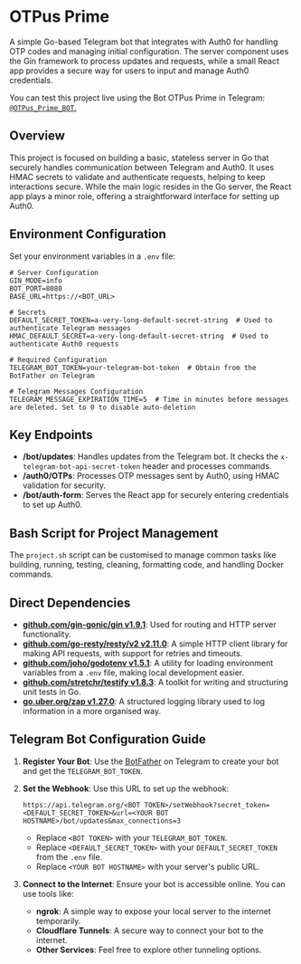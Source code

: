 # OTPus Prime

A simple Go-based Telegram bot that integrates with Auth0 for handling OTP codes and managing initial configuration. The server component uses the Gin framework to process updates and requests, while a small React app provides a secure way for users to input and manage Auth0 credentials.

You can test this project live using the Bot OTPus Prime in Telegram: [`@OTPus_Prime_BOT`.](https://t.me/OTPus_Prime_BOT?start=start)

## Overview

This project is focused on building a basic, stateless server in Go that securely handles communication between Telegram and Auth0. It uses HMAC secrets to validate and authenticate requests, helping to keep interactions secure. While the main logic resides in the Go server, the React app plays a minor role, offering a straightforward interface for setting up Auth0.

## Environment Configuration

Set your environment variables in a `.env` file:

```plaintext
# Server Configuration
GIN_MODE=info
BOT_PORT=8080
BASE_URL=https://<BOT_URL>

# Secrets
DEFAULT_SECRET_TOKEN=a-very-long-default-secret-string  # Used to authenticate Telegram messages
HMAC_DEFAULT_SECRET=a-very-long-default-secret-string  # Used to authenticate Auth0 requests

# Required Configuration
TELEGRAM_BOT_TOKEN=your-telegram-bot-token  # Obtain from the BotFather on Telegram

# Telegram Messages Configuration
TELEGRAM_MESSAGE_EXPIRATION_TIME=5  # Time in minutes before messages are deleted. Set to 0 to disable auto-deletion
```

## Key Endpoints

- **/bot/updates**: Handles updates from the Telegram bot. It checks the `x-telegram-bot-api-secret-token` header and processes commands.
- **/auth0/OTPs**: Processes OTP messages sent by Auth0, using HMAC validation for security.
- **/bot/auth-form**: Serves the React app for securely entering credentials to set up Auth0.

## Bash Script for Project Management

The `project.sh` script can be customised to manage common tasks like building, running, testing, cleaning, formatting code, and handling Docker commands.

## Direct Dependencies

- **[github.com/gin-gonic/gin v1.9.1](https://github.com/gin-gonic/gin)**: Used for routing and HTTP server functionality.
- **[github.com/go-resty/resty/v2 v2.11.0](https://github.com/go-resty/resty)**: A simple HTTP client library for making API requests, with support for retries and timeouts.
- **[github.com/joho/godotenv v1.5.1](https://github.com/joho/godotenv)**: A utility for loading environment variables from a `.env` file, making local development easier.
- **[github.com/stretchr/testify v1.8.3](https://github.com/stretchr/testify)**: A toolkit for writing and structuring unit tests in Go.
- **[go.uber.org/zap v1.27.0](https://github.com/uber-go/zap)**: A structured logging library used to log information in a more organised way.

## Telegram Bot Configuration Guide

1. **Register Your Bot**: Use the [BotFather](https://core.telegram.org/bots#botfather) on Telegram to create your bot and get the `TELEGRAM_BOT_TOKEN`.
2. **Set the Webhook**: Use this URL to set up the webhook:
   ```
   https://api.telegram.org/<BOT TOKEN>/setWebhook?secret_token=<DEFAULT_SECRET_TOKEN>&url=<YOUR BOT HOSTNAME>/bot/updates&max_connections=3
   ```
   - Replace `<BOT TOKEN>` with your `TELEGRAM_BOT_TOKEN`.
   - Replace `<DEFAULT_SECRET_TOKEN>` with your `DEFAULT_SECRET_TOKEN` from the `.env` file.
   - Replace `<YOUR BOT HOSTNAME>` with your server's public URL.

3. **Connect to the Internet**: Ensure your bot is accessible online. You can use tools like:
   - **ngrok**: A simple way to expose your local server to the internet temporarily.
   - **Cloudflare Tunnels**: A secure way to connect your bot to the internet.
   - **Other Services**: Feel free to explore other tunneling options.
